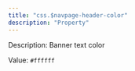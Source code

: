 ```yaml
---
title: "css.$navpage-header-color"
description: "Property"
---
```


Description: Banner text color

Value: `#ffffff`